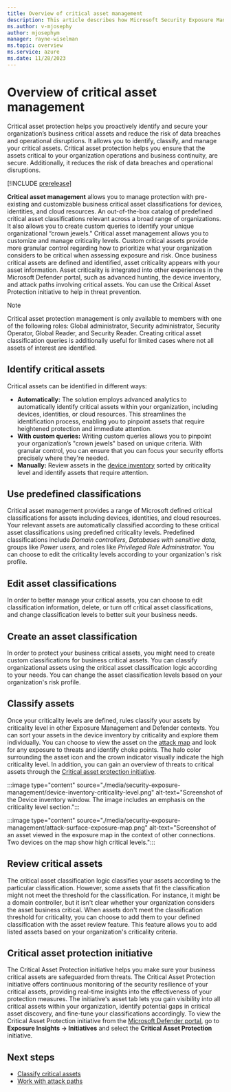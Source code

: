 ```yaml
---
title: Overview of critical asset management
description: This article describes how Microsoft Security Exposure Management's critical asset management works.
ms.author: v-mjosephy
author: mjosephym
manager: rayne-wiselman
ms.topic: overview
ms.service: azure
ms.date: 11/28/2023
---
```


# Overview of critical asset management

Critical asset protection helps you proactively identify and secure your organization’s business critical assets and reduce the risk of data breaches and operational disruptions. It allows you to identify, classify, and manage your critical assets. Critical asset protection helps you ensure that the assets critical to your organization operations and business continuity, are secure. Additionally, it reduces the risk of data breaches and operational disruptions.

[!INCLUDE [prerelease](../includes//prerelease.md)]

**Critical asset management** allows you to manage protection with pre-existing and customizable business critical asset classifications for devices, identities, and cloud resources. An out-of-the-box catalog of predefined critical asset classifications relevant across a broad range of organizations. It also allows you to create custom queries to identify your unique organizational “crown jewels." Critical asset management allows you to customize and manage criticality levels. Custom critical assets provide more granular control regarding how to prioritize what your organization considers to be critical when assessing exposure and risk. Once business critical assets are defined and identified, asset criticality appears with your asset information. Asset criticality is integrated into other experiences in the Microsoft Defender portal, such as advanced hunting, the device inventory, and attack paths involving critical assets. You can use the Critical Asset Protection initiative to help in threat prevention.

> [!NOTE]
> Critical asset protection management is only available to members with one of the following roles: Global administrator, Security administrator, Security Operator, Global Reader, and Security Reader.
>Creating critical asset classification queries is additionally useful for limited cases where not all assets of interest are identified.

## Identify critical assets

Critical assets can be identified in different ways:

- **Automatically:** The solution employs advanced analytics to automatically identify critical assets within your organization,  including devices, identities, or cloud resources. This streamlines the identification process, enabling you to pinpoint assets that require heightened protection and immediate attention.
- **With custom queries:** Writing custom queries allows you to pinpoint your organization’s "crown jewels" based on unique criteria. With granular control, you can ensure that you can focus your security efforts precisely where they're needed.
- **Manually:** Review assets in the [device inventory](../defender-endpoint/machines-view-overview.md) sorted by criticality level and identify assets that require attention.

## Use predefined classifications

Critical asset management provides a range of Microsoft defined critical classifications for assets including devices, identities, and cloud resources. Your relevant assets are automatically classified according to these critical asset classifications using predefined criticality levels. Predefined classifications include *Domain controllers,* *Databases with sensitive data,* groups like *Power users,* and roles like *Privileged Role Administrator.* You can choose to edit the criticality levels according to your organization's risk profile.

## Edit asset classifications

In order to better manage your critical assets, you can choose to edit classification information, delete, or turn off critical asset classifications, and change classification levels to better suit your business needs.

## Create an asset classification

In order to protect your business critical assets, you might need to create custom classifications for business critical assets. You can classify organizational assets using the critical asset classification logic according to your needs. You can change the asset classification levels based on your organization's risk profile.

## Classify assets

Once your criticality levels are defined, rules classify your assets by criticality level in other Exposure Management and Defender contexts. You can sort your assets in the device inventory by criticality and explore them individually. You can choose to view the asset on the [attack map](enterprise-exposure-map.md) and look for any exposure to threats and identify choke points. The halo color surrounding the asset icon and the crown indicator visually indicate the high criticality level. In addition, you can gain an overview of threats to critical assets through the [Critical asset protection initiative](#critical-asset-protection-initiative).

:::image type="content" source="./media/security-exposure-management/device-inventory-criticality-level.png" alt-text="Screenshot of the Device inventory window. The image includes an emphasis on the criticality level section.":::

:::image type="content" source="./media/security-exposure-management/attack-surface-exposure-map.png" alt-text="Screenshot of an asset viewed in the exposure map in the context of other connections. Two devices on the map show high critical levels.":::

## Review critical assets

The critical asset classification logic classifies your assets according to the particular classification. However, some assets that fit the classification might not meet the threshold for the classification. For instance, it might be a domain controller, but it isn't clear whether your organization considers the asset business critical. When assets don't meet the classification threshold for criticality, you can choose to add them to your defined classification with the asset review feature. This feature allows you to add listed assets based on your organization's criticality criteria.

## Critical asset protection initiative

The Critical Asset Protection initiative helps you make sure your business critical assets are safeguarded from threats. The Critical Asset Protection initiative offers continuous monitoring of the security resilience of your critical assets, providing real-time insights into the effectiveness of your protection measures. The initiative's asset tab lets you gain visibility into all critical assets within your organization, identify potential gaps in critical asset discovery, and fine-tune your classifications accordingly. To view the Critical Asset Protection initiative from the [Microsoft Defender portal](https://security.microsoft.com/), go to **Exposure Insights -> Initiatives** and select the **Critical Asset Protection** initiative.

## Next steps

- [Classify critical assets](classify-critical-assets.md)
- [Work with attack paths](work-attack-paths-overview.md)
<!-- [!INCLUDE [support](../includes//support.md)] -->

